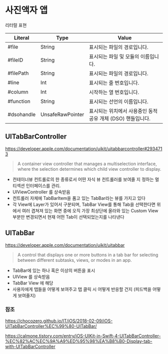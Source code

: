 # 사진액자 앱

리터럴 표현

| Literal | Type | Value |
|--|--|--|
|#file|String|표시되는 파일의 경로입니다.|
|#fileID|String|표시되는 파일 및 모듈의 이름입니다.|
|#filePath|String|표시되는 파일의 경로입니다.|
|#line|Int|표시되는 줄 번호입니다.|
|#column|Int|시작하는 열 번호입니다.|
|#function|String|표시되는 선언의 이름입니다.|
|#dsohandle|UnsafeRawPointer|표시되는 위치에서 사용중인 동적 공유 개체 (DSO) 핸들입니다.|


## UITabBarController
https://developer.apple.com/documentation/uikit/uitabbarcontroller#2934713
> A container view controller that manages a multiselection interface, where the selection determines which child view controller to display.

- 컨테이너뷰 컨트롤로의 한 종류로서 어떤 자식 뷰 컨트롤러를 보여줄 지 정하는 멀티섹션 인터페이스를 관리.
- UIViewController 를 상속받음
- 컨트롤러 자체에 TabBarItem을 품고 있는 TabBar라는 뷰를 가지고 있다
- 각 View에 Layer가 있어서 구분되며, TabBar View를 통해 Tab을 선택한다면 위에서 여러 겹쳐져 있는 화면 중에 오직 가장 최상단에 올라와 있는 Custom View 부분만 변경되면서 현재 어떤 Tab이 선택되었는지를 나타낸다

## UITabBar
https://developer.apple.com/documentation/uikit/uitabbar
> A control that displays one or more buttons in a tab bar for selecting between different subtasks, views, or modes in an app.

- TabBar에 있는 하나 혹은 이상의 버튼을 표시
- UIView 를 상속받음
- TabBar View 에 해당
- 사용자에게 탭들을 어떻게 보여주고 탭 클릭 시 어떻게 반응할 건지 (피드백을 어떻게 보여줄지)


### 참조
https://chocozero.github.io/IT/iOS/2018-02-09/iOS-UITabBarController%EC%99%80-UITabBar/

https://calmone.tistory.com/entry/iOS-UIKit-in-Swift-4-UITabBarController-%EC%82%AC%EC%9A%A9%ED%95%98%EA%B8%B0-Display-tab-with-UITabBarController